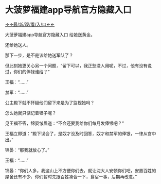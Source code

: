 # 大菠萝福建app导航官方隐藏入口

<a href="https://m8k3.cc">→→最/新/观/看/入/口←←</a>

大菠萝福建app导航官方隐藏入口
给她送黄金。

还给她送人。

那下一步，是不是该给她送军队了？

但此刻她更关心另一个问题，“留下可以，我正愁没人用呢，不过，他有没有说过，你们的俸禄谁给？”

王福：“……”

禁军：“……”

公主殿下就不怀疑他们留下来是为了监视她吗？

怎么她就只惦记着银子呢？

见王福不答，锦晏皱眉道：“不会还要我给你们每月发俸银吧？”

王福立即道：“殿下误会了，是奴才没及时回答，奴才和禁军的俸银，一律从宫中出。”

锦晏：“那我就放心了。”

王福：“……”

锦晏：“你们人多，我这山上不方便你们去，就让沈大人安顿你们吧，安置百姓的屋舍还有不少，你们暂时先跟百姓凑合一下，食宿一事，后期再改进。”
